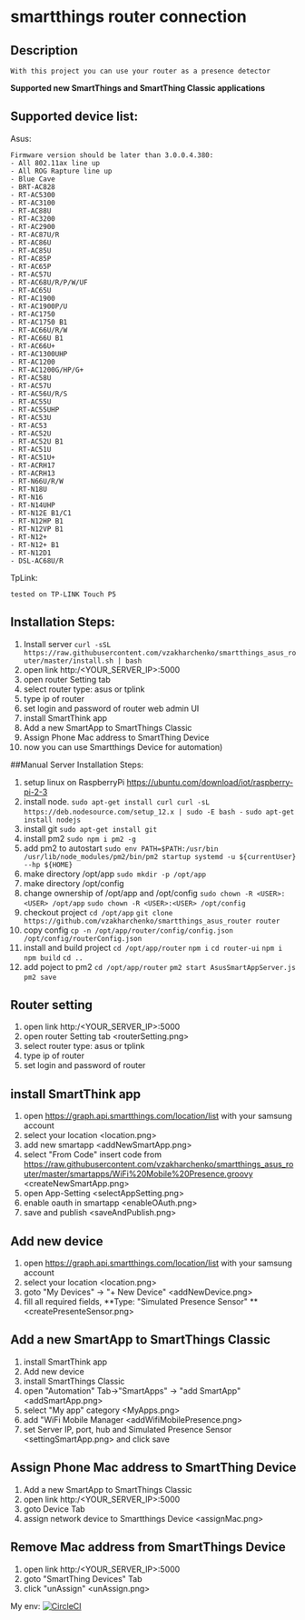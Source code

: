 # smartthings router connection
## Description
    With this project you can use your router as a presence detector
    
  **Supported new SmartThings and SmartThing Classic applications**
## Supported device list:
Asus:

    Firmware version should be later than 3.0.0.4.380:
    - All 802.11ax line up
    - All ROG Rapture line up
    - Blue Cave
    - BRT-AC828
    - RT-AC5300
    - RT-AC3100
    - RT-AC88U
    - RT-AC3200
    - RT-AC2900
    - RT-AC87U/R
    - RT-AC86U
    - RT-AC85U
    - RT-AC85P
    - RT-AC65P
    - RT-AC57U
    - RT-AC68U/R/P/W/UF
    - RT-AC65U
    - RT-AC1900
    - RT-AC1900P/U
    - RT-AC1750
    - RT-AC1750 B1
    - RT-AC66U/R/W
    - RT-AC66U B1
    - RT-AC66U+
    - RT-AC1300UHP
    - RT-AC1200
    - RT-AC1200G/HP/G+
    - RT-AC58U
    - RT-AC57U
    - RT-AC56U/R/S
    - RT-AC55U
    - RT-AC55UHP
    - RT-AC53U
    - RT-AC53
    - RT-AC52U
    - RT-AC52U B1
    - RT-AC51U
    - RT-AC51U+
    - RT-ACRH17
    - RT-ACRH13
    - RT-N66U/R/W
    - RT-N18U
    - RT-N16
    - RT-N14UHP
    - RT-N12E B1/C1
    - RT-N12HP B1
    - RT-N12VP B1
    - RT-N12+
    - RT-N12+ B1
    - RT-N12D1
    - DSL-AC68U/R
TpLink:

    tested on TP-LINK Touch P5

## Installation Steps:
1. Install server
`curl -sSL https://raw.githubusercontent.com/vzakharchenko/smartthings_asus_router/master/install.sh | bash`
2. open link http:/<YOUR_SERVER_IP>:5000
3. open router Setting tab
4. select router type: asus or tplink
5. type ip of router
6. set login and password of router  web admin UI
7. install SmartThink app
8. Add a new SmartApp to SmartThings Classic
9.  Assign Phone Mac address to  SmartThing Device
10. now you can use Smartthings Device for automation)


##Manual Server Installation Steps:
1. setup linux on RaspberryPi https://ubuntu.com/download/iot/raspberry-pi-2-3
2. install node.
`sudo apt-get install curl
curl -sL https://deb.nodesource.com/setup_12.x | sudo -E bash -`
`sudo apt-get install nodejs`
3. install git
`sudo apt-get install git`
4. install pm2
`sudo npm i pm2 -g`
5. add pm2 to autostart
`sudo env PATH=$PATH:/usr/bin /usr/lib/node_modules/pm2/bin/pm2 startup systemd -u ${currentUser} --hp ${HOME}`
6. make directory /opt/app
`sudo mkdir -p /opt/app`
7. make directory /opt/config
8. change ownership of /opt/app and /opt/config
`sudo chown -R <USER>:<USER> /opt/app`
`sudo chown -R <USER>:<USER> /opt/config`
9. checkout project
`cd /opt/app`
`git clone https://github.com/vzakharchenko/smartthings_asus_router router`
10.  copy config `cp -n /opt/app/router/config/config.json /opt/config/routerConfig.json`
11.  install and build project
`cd /opt/app/router`
`npm i`
`cd router-ui`
`npm i`
`npm build`
`cd ..`
12. add poject to pm2
`cd /opt/app/router`
`pm2 start AsusSmartAppServer.js`
`pm2 save`
 
## Router setting
1. open link http:/<YOUR_SERVER_IP>:5000
2. open router Setting tab <routerSetting.png>
3. select router type: asus or tplink 
4. type ip of router
5. set login and password of router

## install SmartThink app
1. open https://graph.api.smartthings.com/location/list with your samsung account
2. select your location <location.png>
3. add new smartapp <addNewSmartApp.png>
4. select "From Code" insert code from https://raw.githubusercontent.com/vzakharchenko/smartthings_asus_router/master/smartapps/WiFi%20Mobile%20Presence.groovy <createNewSmartApp.png>
5. open App-Setting  <selectAppSetting.png>
6. enable oauth in smartapp <enableOAuth.png>
7.  save and publish <saveAndPublish.png>

## Add new device
1. open https://graph.api.smartthings.com/location/list with your samsung account
2. select your location <location.png>
3. goto "My Devices" -> "+ New Device" <addNewDevice.png>
4. fill all required fields, **Type: "Simulated Presence Sensor" **<createPresenteSensor.png>

## Add a new SmartApp to SmartThings Classic
1. install SmartThink app
2.  Add new device 
3. install SmartThings Classic
4. open "Automation" Tab->"SmartApps" -> "add SmartApp" <addSmartApp.png>
5. select "My app" category <MyApps.png>
6. add "WiFi Mobile Manager <addWifiMobilePresence.png>
7. set Server IP, port, hub and Simulated Presence Sensor <settingSmartApp.png> and click save

## Assign Phone Mac address to  SmartThing Device
1. Add a new SmartApp to SmartThings Classic
2. open link http:/<YOUR_SERVER_IP>:5000
3. goto Device Tab
4. assign network device to Smartthings Device <assignMac.png>

## Remove Mac address from  SmartThings Device
1. open link http:/<YOUR_SERVER_IP>:5000
2. goto "SmartThing Devices" Tab
3. click "unAssign" <unAssign.png>



My env: [![CircleCI](https://circleci.com/gh/vzakharchenko/smartthings_asus_router.svg?style=svg)](https://circleci.com/gh/vzakharchenko/smartthings_asus_router)

